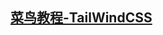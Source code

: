 ## [菜鸟教程-TailWindCSS](https://www.runoob.com/tailwindcss/tailwindcss-tutorial.html)





























